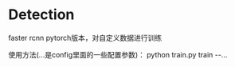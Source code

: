 # Detection
faster rcnn pytorch版本，对自定义数据进行训练

使用方法(...是config里面的一些配置参数)：
python train.py train --...
